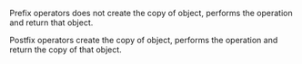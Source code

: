 Prefix operators does not create the copy of object, performs the operation and
return that object.

Postfix operators create the copy of object, performs the operation and return 
the copy of that object.
